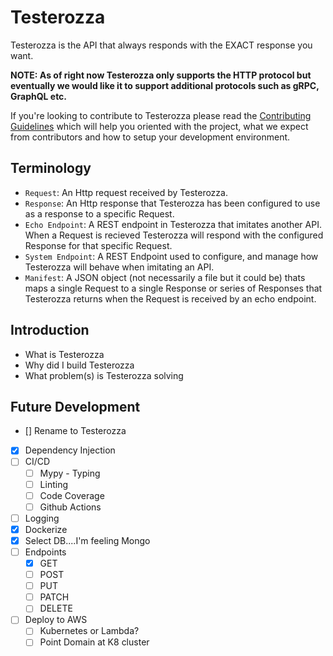# Testerozza

  Testerozza is the API that always responds with the EXACT response you want.

**NOTE: As of right now Testerozza only supports the HTTP protocol but eventually we would like it to support additional protocols such as gRPC, GraphQL etc.**


If you're looking to contribute to Testerozza please read the [Contributing Guidelines](./CONTRIBUTING.md) which will help you oriented with the project, what
we expect from contributors and how to setup your development environment.

## Terminology

- `Request`: An Http request received by Testerozza.
- `Response`: An Http response that Testerozza has been configured to use as a
              response to a specific Request.
- `Echo Endpoint`: A REST endpoint in Testerozza that imitates another API. When a
                   Request is recieved Testerozza will respond with the configured
                   Response for that specific Request.
- `System Endpoint`: A REST Endpoint used to configure, and manage how Testerozza
                     will behave when imitating an API.
- `Manifest`: A JSON object (not necessarily a file but it could be) thats maps
              a single Request to a single Response or series of Responses that
              Testerozza returns when the Request is received by an echo endpoint.


## Introduction
 - What is Testerozza
 - Why did I build Testerozza
 - What problem(s) is Testerozza solving


## Future Development
- [] Rename to Testerozza
- [x] Dependency Injection
- [ ] CI/CD
  - [ ] Mypy - Typing
  - [ ] Linting
  - [ ] Code Coverage
  - [ ] Github Actions
- [ ] Logging
- [x] Dockerize
- [x] Select DB....I'm feeling Mongo
- [ ] Endpoints
  - [x] GET
  - [ ] POST
  - [ ] PUT
  - [ ] PATCH
  - [ ] DELETE
- [ ] Deploy to AWS
  - [ ] Kubernetes or Lambda?
  - [ ] Point Domain at K8 cluster
